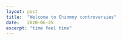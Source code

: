 ```yaml
---
layout: post
title:  "Welcome to Chinmoy controversies"
date:   2020-06-25
excerpt: "time feel time"
---
```

